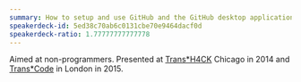 ```yaml
---
summary: How to setup and use GitHub and the GitHub desktop applications.
speakerdeck-id: 5ed38c70ab6c0131cbe70e9464dacf0d
speakerdeck-ratio: 1.77777777777778
---
```

Aimed at non-programmers. Presented at [Trans*H4CK](http://www.transhack.org) Chicago in 2014 and [Trans*Code](http://trans-code.org) in London in 2015.
